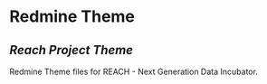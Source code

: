 # Redmine Theme
## _Reach Project Theme_


Redmine Theme files for REACH - Next Generation Data Incubator.